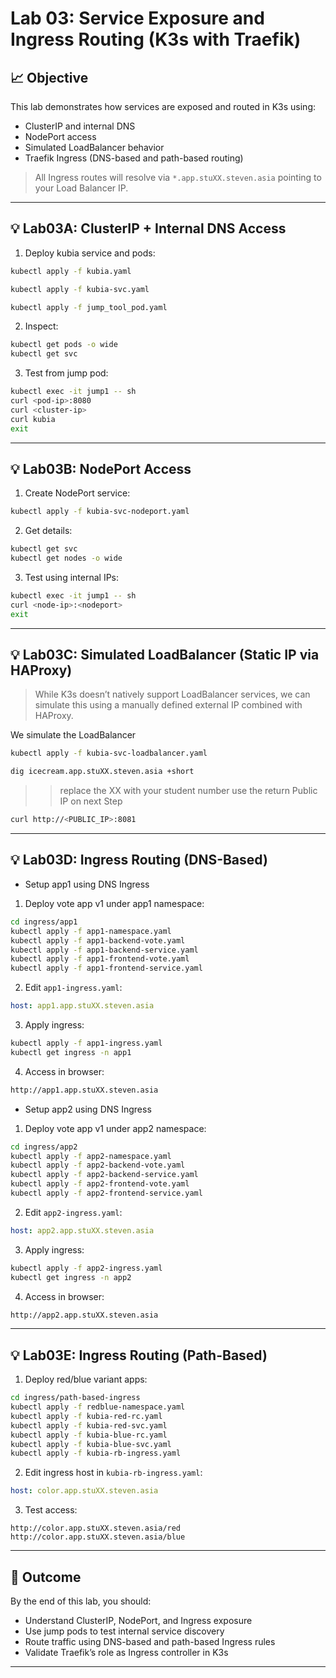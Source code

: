 # Lab 03: Service Exposure and Ingress Routing (K3s with Traefik)

## 📈 Objective

This lab demonstrates how services are exposed and routed in K3s using:

* ClusterIP and internal DNS
* NodePort access
* Simulated LoadBalancer behavior
* Traefik Ingress (DNS-based and path-based routing)

> All Ingress routes will resolve via `*.app.stuXX.steven.asia` pointing to your Load Balancer IP.

---

## 💡 Lab03A: ClusterIP + Internal DNS Access

1. Deploy kubia service and pods:

```bash
kubectl apply -f kubia.yaml
```

```bash 
kubectl apply -f kubia-svc.yaml
```

```bash 
kubectl apply -f jump_tool_pod.yaml
```

2. Inspect:

```bash
kubectl get pods -o wide
kubectl get svc
```

3. Test from jump pod:

```bash
kubectl exec -it jump1 -- sh
curl <pod-ip>:8080
curl <cluster-ip>
curl kubia
exit
```

---

## 💡 Lab03B: NodePort Access

1. Create NodePort service:

```bash
kubectl apply -f kubia-svc-nodeport.yaml
```

2. Get details:

```bash
kubectl get svc
kubectl get nodes -o wide
```

3. Test using internal IPs:

```bash
kubectl exec -it jump1 -- sh
curl <node-ip>:<nodeport>
exit
```

---

## 💡 Lab03C: Simulated LoadBalancer (Static IP via HAProxy)

> While K3s doesn’t natively support LoadBalancer services, we can simulate this using a manually defined external IP combined with HAProxy.

We simulate the LoadBalancer 

```bash 
kubectl apply -f kubia-svc-loadbalancer.yaml
```

```bash 
dig icecream.app.stuXX.steven.asia +short 
```
>> replace the XX with your student number
>> use the return Public IP on next Step 

```bash 
curl http://<PUBLIC_IP>:8081
```

---

## 💡 Lab03D: Ingress Routing (DNS-Based)

* Setup app1 using DNS Ingress

1. Deploy vote app v1 under app1 namespace:

```bash
cd ingress/app1
kubectl apply -f app1-namespace.yaml
kubectl apply -f app1-backend-vote.yaml
kubectl apply -f app1-backend-service.yaml
kubectl apply -f app1-frontend-vote.yaml
kubectl apply -f app1-frontend-service.yaml
```

2. Edit `app1-ingress.yaml`:

```yaml
host: app1.app.stuXX.steven.asia
```

3. Apply ingress:

```bash
kubectl apply -f app1-ingress.yaml
kubectl get ingress -n app1
```

4. Access in browser:

```bash
http://app1.app.stuXX.steven.asia
```

* Setup app2 using DNS Ingress

1. Deploy vote app v1 under app2 namespace:

```bash
cd ingress/app2
kubectl apply -f app2-namespace.yaml
kubectl apply -f app2-backend-vote.yaml
kubectl apply -f app2-backend-service.yaml
kubectl apply -f app2-frontend-vote.yaml
kubectl apply -f app2-frontend-service.yaml
```

2. Edit `app2-ingress.yaml`:

```yaml
host: app2.app.stuXX.steven.asia
```

3. Apply ingress:

```bash
kubectl apply -f app2-ingress.yaml
kubectl get ingress -n app2
```

4. Access in browser:

```bash
http://app2.app.stuXX.steven.asia
```

---

## 💡 Lab03E: Ingress Routing (Path-Based)

1. Deploy red/blue variant apps:

```bash
cd ingress/path-based-ingress
kubectl apply -f redblue-namespace.yaml
kubectl apply -f kubia-red-rc.yaml
kubectl apply -f kubia-red-svc.yaml
kubectl apply -f kubia-blue-rc.yaml
kubectl apply -f kubia-blue-svc.yaml
kubectl apply -f kubia-rb-ingress.yaml
```

2. Edit ingress host in `kubia-rb-ingress.yaml`:

```yaml
host: color.app.stuXX.steven.asia
```

3. Test access:

```
http://color.app.stuXX.steven.asia/red
http://color.app.stuXX.steven.asia/blue
```

---

## 🔐 Outcome

By the end of this lab, you should:

* Understand ClusterIP, NodePort, and Ingress exposure
* Use jump pods to test internal service discovery
* Route traffic using DNS-based and path-based Ingress rules
* Validate Traefik’s role as Ingress controller in K3s

---
